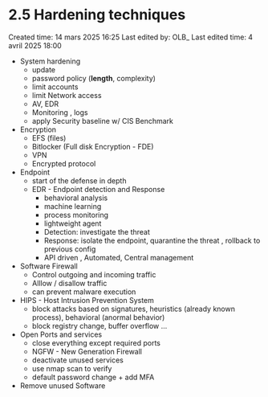 # 2.5 Hardening techniques

Created time: 14 mars 2025 16:25
Last edited by: OLB_
Last edited time: 4 avril 2025 18:00

- System hardening
    - update
    - password policy (**length**, complexity)
    - limit accounts
    - limit Network access
    - AV, EDR
    - Monitoring , logs
    - apply Security baseline w/ CIS Benchmark
- Encryption
    - EFS (files)
    - Bitlocker (Full disk Encryption - FDE)
    - VPN
    - Encrypted protocol
- Endpoint
    - start of the defense in depth
    - EDR - Endpoint detection and Response
        - behavioral analysis
        - machine learning
        - process monitoring
        - lightweight agent
        - Detection: investigate the threat
        - Response: isolate the endpoint, quarantine the threat , rollback to previous config
        - API driven , Automated, Central management
- Software Firewall
    - Control outgoing and incoming traffic
    - Alllow / disallow traffic
    - can prevent malware execution
- HIPS - Host Intrusion Prevention System
    - block attacks based on signatures, heuristics (already known process), behavioral (anormal behavior)
    - block registry change, buffer overflow …
- Open Ports and services
    - close everything except required ports
    - NGFW - New Generation Firewall
    - deactivate unused services
    - use nmap scan to verify
    - default password change + add MFA
- Remove unused Software